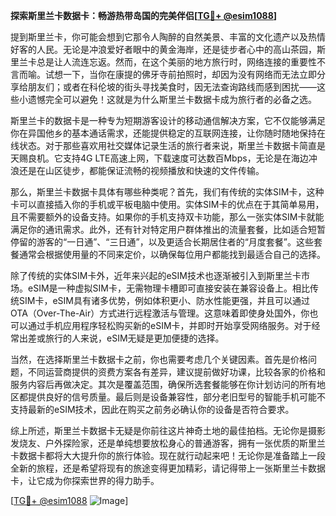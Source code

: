 **探索斯里兰卡数据卡：畅游热带岛国的完美伴侣[[TG💪+ @esim1088](https://t.me/s/esim1088)]**

提到斯里兰卡，你可能会想到它那令人陶醉的自然美景、丰富的文化遗产以及热情好客的人民。无论是冲浪爱好者眼中的黄金海岸，还是徒步者心中的高山茶园，斯里兰卡总是让人流连忘返。然而，在这个美丽的地方旅行时，网络连接的重要性不言而喻。试想一下，当你在康提的佛牙寺前拍照时，却因为没有网络而无法立即分享给朋友们；或者在科伦坡的街头寻找美食时，因无法查询路线而感到困扰——这些小遗憾完全可以避免！这就是为什么斯里兰卡数据卡成为旅行者的必备之选。

斯里兰卡的数据卡是一种专为短期游客设计的移动通信解决方案，它不仅能够满足你在异国他乡的基本通话需求，还能提供稳定的互联网连接，让你随时随地保持在线状态。对于那些喜欢用社交媒体记录生活的旅行者来说，斯里兰卡数据卡简直是天赐良机。它支持4G LTE高速上网，下载速度可达数百Mbps，无论是在海边冲浪还是在山区徒步，都能保证流畅的视频播放和快速的文件传输。

那么，斯里兰卡数据卡具体有哪些种类呢？首先，我们有传统的实体SIM卡，这种卡可以直接插入你的手机或平板电脑中使用。实体SIM卡的优点在于其简单易用，且不需要额外的设备支持。如果你的手机支持双卡功能，那么一张实体SIM卡就能满足你的通讯需求。此外，还有针对特定用户群体推出的流量套餐，比如适合短暂停留的游客的“一日通”、“三日通”，以及更适合长期居住者的“月度套餐”。这些套餐通常会根据使用量的不同来定价，以确保每位用户都能找到最适合自己的选择。

除了传统的实体SIM卡外，近年来兴起的eSIM技术也逐渐被引入到斯里兰卡市场。eSIM是一种虚拟SIM卡，无需物理卡槽即可直接安装在兼容设备上。相比传统SIM卡，eSIM具有诸多优势，例如体积更小、防水性能更强，并且可以通过OTA（Over-The-Air）方式进行远程激活与管理。这意味着即使身处国外，你也可以通过手机应用程序轻松购买新的eSIM卡，并即时开始享受网络服务。对于经常出差或旅行的人来说，eSIM无疑是更加便捷的选择。

当然，在选择斯里兰卡数据卡之前，你也需要考虑几个关键因素。首先是价格问题，不同运营商提供的资费方案各有差异，建议提前做好功课，比较各家的价格和服务内容后再做决定。其次是覆盖范围，确保所选套餐能够在你计划访问的所有地区都提供良好的信号质量。最后则是设备兼容性，部分老旧型号的智能手机可能不支持最新的eSIM技术，因此在购买之前务必确认你的设备是否符合要求。

综上所述，斯里兰卡数据卡无疑是你前往这片神奇土地的最佳拍档。无论你是摄影发烧友、户外探险家，还是单纯想要放松身心的普通游客，拥有一张优质的斯里兰卡数据卡都将大大提升你的旅行体验。现在就行动起来吧！无论你是准备踏上一段全新的旅程，还是希望将现有的旅途变得更加精彩，请记得带上一张斯里兰卡数据卡，让它成为你探索世界的得力助手。

[[TG💪+ @esim1088](https://t.me/s/esim1088) ![Image](https://i.postimg.cc/4NQfJmqS/Snipaste-2025-05-13-00-14-12.png)]